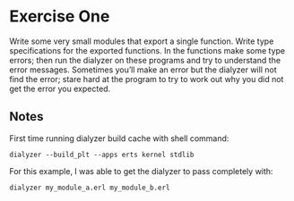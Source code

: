 Exercise One
============

Write some very small modules that export a single function. Write type
specifications for the exported functions. In the functions make some type
errors; then run the dialyzer on these programs and try to understand the
error messages. Sometimes you’ll make an error but the dialyzer will not
find the error; stare hard at the program to try to work out why you did
not get the error you expected.

Notes
-----

First time running dialyzer build cache with shell command:
```
dialyzer --build_plt --apps erts kernel stdlib
```

For this example, I was able to get the dialyzer to pass completely with:
```
dialyzer my_module_a.erl my_module_b.erl
```
